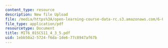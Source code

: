 ```yaml
---
content_type: resource
description: New file Upload
file: /media/https%3A/open-learning-course-data-rc.s3.amazonaws.com/6-01sc-introduction-to-electrical-engineering-and-computer-science-i-spring-2011/1ebb50a25724f6da1de677c8947af67b_MIT6_01SCS11_4_3_5.pdf
file_type: application/pdf
resourcetype: Document
title: MIT6_01SCS11_4_3_5.pdf
uid: 1ebb50a2-5724-f6da-1de6-77c8947af67b
---
```

